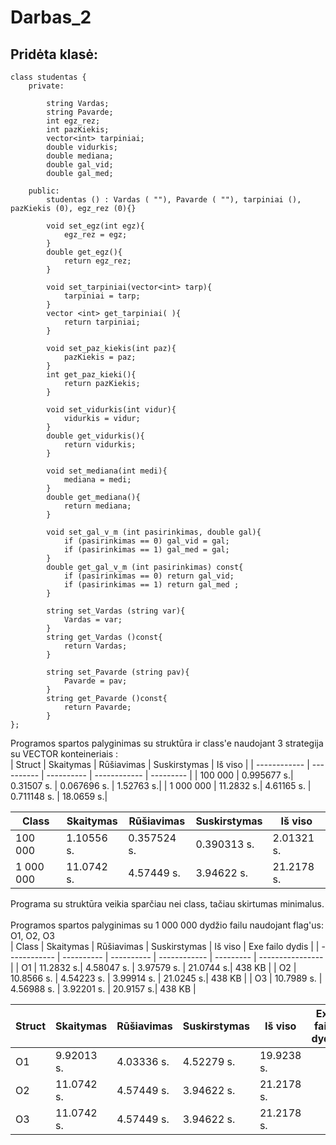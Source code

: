 # Darbas_2
## Pridėta klasė:<br>
```
class studentas {
    private:
    
        string Vardas;
        string Pavarde;
        int egz_rez;
        int pazKiekis;
        vector<int> tarpiniai;
        double vidurkis;
        double mediana;
        double gal_vid;
        double gal_med;

    public:
        studentas () : Vardas ( ""), Pavarde ( ""), tarpiniai (), pazKiekis (0), egz_rez (0){} 

        void set_egz(int egz){
            egz_rez = egz;
        }
        double get_egz(){
            return egz_rez;
        }

        void set_tarpiniai(vector<int> tarp){
            tarpiniai = tarp;
        }
        vector <int> get_tarpiniai( ){
            return tarpiniai;
        }

        void set_paz_kiekis(int paz){
            pazKiekis = paz;
        }
        int get_paz_kieki(){
            return pazKiekis;
        }

        void set_vidurkis(int vidur){
            vidurkis = vidur;
        }
        double get_vidurkis(){
            return vidurkis;
        }

        void set_mediana(int medi){
            mediana = medi;
        }
        double get_mediana(){
            return mediana;
        }

        void set_gal_v_m (int pasirinkimas, double gal){
            if (pasirinkimas == 0) gal_vid = gal;
            if (pasirinkimas == 1) gal_med = gal;
        }
        double get_gal_v_m (int pasirinkimas) const{
            if (pasirinkimas == 0) return gal_vid;
            if (pasirinkimas == 1) return gal_med ;
        }

        string set_Vardas (string var){
            Vardas = var;
        }
        string get_Vardas ()const{
            return Vardas;
        }

        string set_Pavarde (string pav){
            Pavarde = pav;
        }
        string get_Pavarde ()const{
            return Pavarde;
        }
};
```
Programos spartos palyginimas su struktūra ir class'e naudojant 3 strategija su VECTOR konteineriais :<br>
|    Struct    | Skaitymas  | Rūšiavimas | Suskirstymas |  Iš viso  |
| ------------ | ---------- | ---------- | ------------ | --------- |
|   100 000    | 0.995677 s.| 0.31507 s. | 0.067696 s.  | 1.52763 s.|
|   1 000 000  | 11.2832  s.| 4.61165 s. | 0.711148 s.  | 18.0659 s.|

|    Class     | Skaitymas  | Rūšiavimas | Suskirstymas |  Iš viso  |
| ------------ | ---------- | ---------- | ------------ | --------- |
|   100 000    | 1.10556 s. | 0.357524 s.| 0.390313 s.  | 2.01321 s.|
|   1 000 000  | 11.0742 s. | 4.57449 s. | 3.94622 s.   | 21.2178 s.|
Programa su struktūra veikia sparčiau nei class, tačiau skirtumas minimalus.<br>
<br>Programos spartos palyginimas su 1 000 000 dydžio failu naudojant flag'us: O1, O2, O3<br>
|     Class    | Skaitymas  | Rūšiavimas | Suskirstymas |  Iš viso  | Exe failo dydis |
| ------------ | ---------- | ---------- | ------------ | --------- | ----------------|
|      O1      | 11.2832  s.| 4.58047 s. | 3.97579 s.   | 21.0744 s.|     438 KB      |
|      O2      | 10.8566 s. | 4.54223 s. | 3.99914 s.   | 21.0245 s.|     438 KB      |
|      O3      | 10.7989 s. | 4.56988 s. | 3.92201 s.   | 20.9157 s.|     438 KB      |

|    Struct    | Skaitymas  | Rūšiavimas | Suskirstymas |  Iš viso  | Exe failo dydis |
| ------------ | ---------- | ---------- | ------------ | --------- | ----------------|
|      O1      | 9.92013 s. | 4.03336 s. | 4.52279 s.   | 19.9238 s.|
|      O2      | 11.0742 s. | 4.57449 s. | 3.94622 s.   | 21.2178 s.|
|      O3      | 11.0742 s. | 4.57449 s. | 3.94622 s.   | 21.2178 s.|
